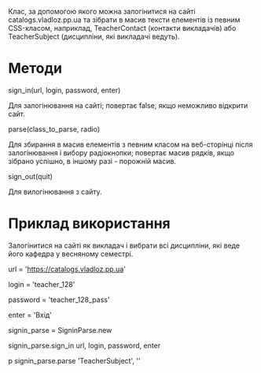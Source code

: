 Клас, за допомогою якого можна залогінитися на сайті 
catalogs.vladloz.pp.ua та зібрати в масив тексти елементів із певним CSS-класом,
наприклад, TeacherContact (контакти викладачів) 
або TeacherSubject (дисципліни, які викладачі ведуть).

# Методи

sign_in(url, login, password, enter)

Для залогінювання на сайті;
повертає false, якщо неможливо відкрити сайт.

parse(class_to_parse, radio)

Для збирання в масив елементів з певним класом
на веб-сторінці після залогінювання і вибору радіокнопки;
повертає масив рядків, якщо зібрано успішно, 
в іншому разі - порожній масив.

sign_out(quit)

Для вилогінювання з сайту. 

# Приклад використання

Залогінитися на сайті як викладач і вибрати всі дисципліни, 
які веде його кафедра у весняному семестрі.

url = 'https://catalogs.vladloz.pp.ua'

login = 'teacher_128'

password = 'teacher_128_pass'

enter = 'Вхід'

signin_parse = SigninParse.new

signin_parse.sign_in url, login, password, enter

p signin_parse.parse 'TeacherSubject', ''

